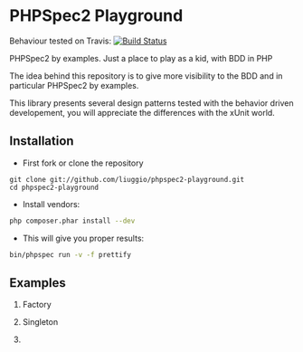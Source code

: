 PHPSpec2 Playground
===================

Behaviour tested on Travis: [![Build Status](https://travis-ci.org/liuggio/phpspec2-playground.png)](https://travis-ci.org/liuggio/phpspec2-playground)

PHPSpec2 by examples. Just a place to play as a kid, with BDD in PHP

The idea behind this repository is to give more visibility to the BDD and in particular PHPSpec2 by examples.

This library presents several design patterns tested with the behavior driven developement,
you will appreciate the differences with the xUnit world.


## Installation

- First fork or clone the repository

```
git clone git://github.com/liuggio/phpspec2-playground.git
cd phpspec2-playground
```

- Install vendors:

``` bash
php composer.phar install --dev
```

- This will give you proper results:

``` bash
bin/phpspec run -v -f prettify
```


## Examples

1. Factory

2. Singleton

3.


